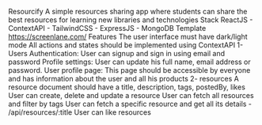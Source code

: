 Resourcify
A simple resources sharing app where students can share the best resources for learning new libraries and technologies
Stack
ReactJS - ContextAPI - TailwindCSS - ExpressJS - MongoDB
Template
https://screenlane.com/
Features
The user interface must have dark/light mode
All actions and states should be implemented using ContextAPI
1- Users
Authentication: User can signup and sign in using email and password 
Profile settings: User can update his full name, email address or password. 
User profile page: This page should be accessible by everyone and has information about the user and all his products
2- resources
A resource document should have a title, description, tags, postedBy, likes
User can create, delete and update a resource 
User can fetch all resources and filter by tags
User can fetch a specific resource and get all its details - /api/resources/:title
User can like resources

